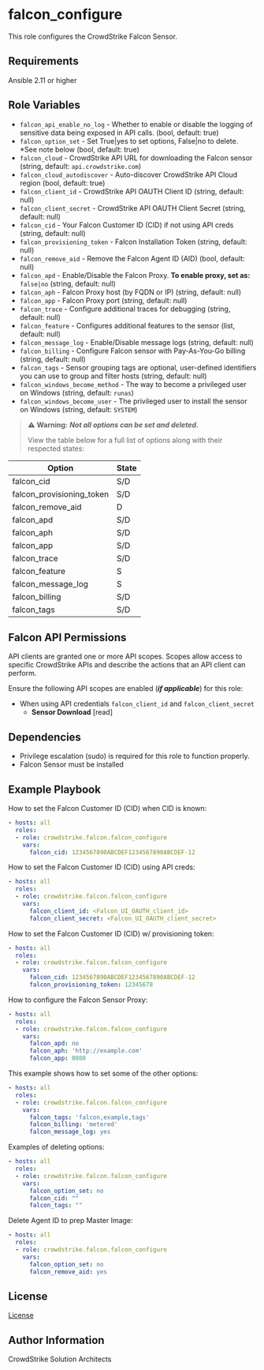 falcon_configure
=========

This role configures the CrowdStrike Falcon Sensor.

Requirements
------------

Ansible 2.11 or higher

Role Variables
--------------

 * `falcon_api_enable_no_log` - Whether to enable or disable the logging of sensitive data being exposed in API calls. (bool, default: true)
 * `falcon_option_set` - Set True|yes to set options, False|no to delete. *See note below (bool, default: true)
 * `falcon_cloud` - CrowdStrike API URL for downloading the Falcon sensor (string, default: `api.crowdstrike.com`)
 * `falcon_cloud_autodiscover` - Auto-discover CrowdStrike API Cloud region (bool, default: true)
 * `falcon_client_id` - CrowdStrike API OAUTH Client ID (string, default: null)
 * `falcon_client_secret` - CrowdStrike API OAUTH Client Secret (string, default: null)
 * `falcon_cid` - Your Falcon Customer ID (CID) if not using API creds (string, default: null)
 * `falcon_provisioning_token` - Falcon Installation Token (string, default: null)
 * `falcon_remove_aid` - Remove the Falcon Agent ID (AID) (bool, default: null)
 * `falcon_apd` - Enable/Disable the Falcon Proxy. **To enable proxy, set as:** `false|no` (string, default: null)
 * `falcon_aph` - Falcon Proxy host (by FQDN or IP) (string, default: null)
 * `falcon_app` - Falcon Proxy port (string, default: null)
 * `falcon_trace` - Configure additional traces for debugging (string, default: null)
 * `falcon_feature` - Configures additional features to the sensor (list, default: null)
 * `falcon_message_log` - Enable/Disable message logs (string, default: null)
 * `falcon_billing` - Configure Falcon sensor with Pay-As-You-Go billing (string, default: null)
 * `falcon_tags` - Sensor grouping tags are optional, user-defined identifiers you can use to group and filter hosts (string, default: null)
 * `falcon_windows_become_method` - The way to become a privileged user on Windows (string, default: `runas`)
 * `falcon_windows_become_user` - The privileged user to install the sensor on Windows (string, default: `SYSTEM`)

> :warning: **Warning:** **_Not all options can be set and deleted._**
>
> View the table below for a full list of options along with their respected states:

| Option                    | State |
|---------------------------|-------|
| falcon_cid                | S/D   |
| falcon_provisioning_token | S/D   |
| falcon_remove_aid         | D     |
| falcon_apd                | S/D   |
| falcon_aph                | S/D   |
| falcon_app                | S/D   |
| falcon_trace              | S/D   |
| falcon_feature            | S     |
| falcon_message_log        | S     |
| falcon_billing            | S/D   |
| falcon_tags               | S/D   |

Falcon API Permissions
----------------------

API clients are granted one or more API scopes. Scopes allow access to specific CrowdStrike APIs and describe the actions that an API client can perform.

Ensure the following API scopes are enabled (***if applicable***) for this role:
* When using API credentials `falcon_client_id` and `falcon_client_secret`
  * **Sensor Download** [read]

Dependencies
------------

- Privilege escalation (sudo) is required for this role to function properly.
- Falcon Sensor must be installed

Example Playbook
----------------

How to set the Falcon Customer ID (CID) when CID is known:
```yaml
- hosts: all
  roles:
  - role: crowdstrike.falcon.falcon_configure
    vars:
      falcon_cid: 1234567890ABCDEF1234567890ABCDEF-12
```

How to set the Falcon Customer ID (CID) using API creds:
```yaml
- hosts: all
  roles:
  - role: crowdstrike.falcon.falcon_configure
    vars:
      falcon_client_id: <Falcon_UI_OAUTH_client_id>
      falcon_client_secret: <Falcon_UI_OAUTH_client_secret>
```

How to set the Falcon Customer ID (CID) w/ provisioning token:
```yaml
- hosts: all
  roles:
  - role: crowdstrike.falcon.falcon_configure
    vars:
      falcon_cid: 1234567890ABCDEF1234567890ABCDEF-12
      falcon_provisioning_token: 12345678
```

How to configure the Falcon Sensor Proxy:
```yaml
- hosts: all
  roles:
  - role: crowdstrike.falcon.falcon_configure
    vars:
      falcon_apd: no
      falcon_aph: 'http://example.com'
      falcon_app: 8080
```

This example shows how to set some of the other options:
```yaml
- hosts: all
  roles:
  - role: crowdstrike.falcon.falcon_configure
    vars:
      falcon_tags: 'falcon,example,tags'
      falcon_billing: 'metered'
      falcon_message_log: yes
```

Examples of deleting options:
```yaml
- hosts: all
  roles:
  - role: crowdstrike.falcon.falcon_configure
    vars:
      falcon_option_set: no
      falcon_cid: ""
      falcon_tags: ""
```

Delete Agent ID to prep Master Image:
```yaml
- hosts: all
  roles:
  - role: crowdstrike.falcon.falcon_configure
    vars:
      falcon_option_set: no
      falcon_remove_aid: yes
```

License
-------

[License](https://github.com/crowdstrike/ansible_collection_falcon/blob/main/LICENSE)

Author Information
------------------

CrowdStrike Solution Architects
